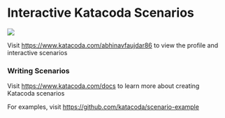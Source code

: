 # Interactive Katacoda Scenarios

[![](http://shields.katacoda.com/katacoda/abhinavfaujdar86/count.svg)](https://www.katacoda.com/abhinavfaujdar86 "Get your profile on Katacoda.com")

Visit https://www.katacoda.com/abhinavfaujdar86 to view the profile and interactive scenarios

### Writing Scenarios
Visit https://www.katacoda.com/docs to learn more about creating Katacoda scenarios

For examples, visit https://github.com/katacoda/scenario-example
